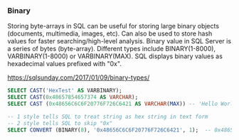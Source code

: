 ### Binary
Storing byte-arrays in SQL can be useful for storing large binary objects (documents, multimedia, images, etc). Can also be used to store hash values for faster searching/high-level analysis. Binary value in SQL Server is a series of bytes (byte-array). Different types include BINARY(1-8000), VARBINARY(1-8000) or VARBINARY(MAX). SQL displays binary values as hexadecimal values prefixed with "0x". 

https://sqlsunday.com/2017/01/09/binary-types/

```sql
SELECT CAST('HexTest' AS VARBINARY);                 
SELECT CAST(0x48657854657374 AS VARCHAR);
SELECT CAST (0x48656C6C6F20776F726C6421 AS VARCHAR(MAX)) -- 'Hello World!'

-- 1 style tells SQL to treat string as hex string in text form 
-- 2 style tells SQL to skip "0x" 
SELECT CONVERT (BINARY(8), '0x48656C6C6F20776F726C6421', 1);  -- 0x48656C6C6F20776F726C6421
```

